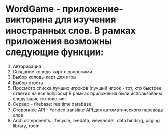 # WordGame - приложение-викторина для изучения иностранных слов. В рамках приложения возможны следующие функции:
1. Авторизация
2. Создание колоды карт с вопросами
3. Выбор колоды карт для игры
4. Выбор ответа
5. Просмотр списка лучших игроков (лучший игрок - тот, кто быстрее ответил на все вопросы)
В рамках приложения были использованы следующие технологии: 
1. Сервер - firebase: realtime database
2. Стороннее API - Yandex translate API для автоматического перевода слов
3. Arch components: lifecycle, livedata, viewmodel, data binding, paging library, room

